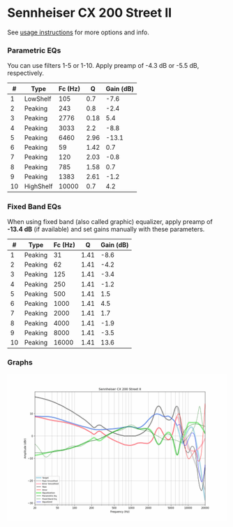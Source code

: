 # Sennheiser CX 200 Street II
See [usage instructions](https://github.com/jaakkopasanen/AutoEq#usage) for more options and info.

### Parametric EQs
You can use filters 1-5 or 1-10. Apply preamp of -4.3 dB or -5.5 dB, respectively.

|   # | Type      |   Fc (Hz) |    Q |   Gain (dB) |
|-----|-----------|-----------|------|-------------|
|   1 | LowShelf  |       105 | 0.7  |        -7.6 |
|   2 | Peaking   |       243 | 0.8  |        -2.4 |
|   3 | Peaking   |      2776 | 0.18 |         5.4 |
|   4 | Peaking   |      3033 | 2.2  |        -8.8 |
|   5 | Peaking   |      6460 | 2.96 |       -13.1 |
|   6 | Peaking   |        59 | 1.42 |         0.7 |
|   7 | Peaking   |       120 | 2.03 |        -0.8 |
|   8 | Peaking   |       785 | 1.58 |         0.7 |
|   9 | Peaking   |      1383 | 2.61 |        -1.2 |
|  10 | HighShelf |     10000 | 0.7  |         4.2 |

### Fixed Band EQs
When using fixed band (also called graphic) equalizer, apply preamp of **-13.4 dB** (if available) and set gains manually with these parameters.

|   # | Type    |   Fc (Hz) |    Q |   Gain (dB) |
|-----|---------|-----------|------|-------------|
|   1 | Peaking |        31 | 1.41 |        -8.6 |
|   2 | Peaking |        62 | 1.41 |        -4.2 |
|   3 | Peaking |       125 | 1.41 |        -3.4 |
|   4 | Peaking |       250 | 1.41 |        -1.2 |
|   5 | Peaking |       500 | 1.41 |         1.5 |
|   6 | Peaking |      1000 | 1.41 |         4.5 |
|   7 | Peaking |      2000 | 1.41 |         1.7 |
|   8 | Peaking |      4000 | 1.41 |        -1.9 |
|   9 | Peaking |      8000 | 1.41 |        -3.5 |
|  10 | Peaking |     16000 | 1.41 |        13.6 |

### Graphs
![](./Sennheiser%20CX%20200%20Street%20II.png)

